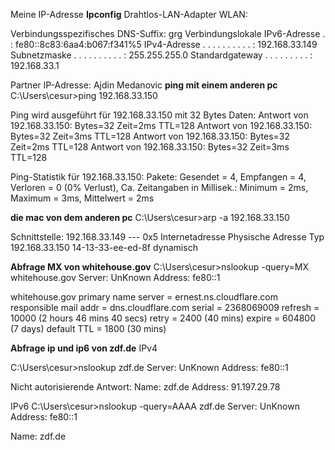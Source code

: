 Meine IP-Adresse
**Ipconfig**
Drahtlos-LAN-Adapter WLAN:

   Verbindungsspezifisches DNS-Suffix: grg
   Verbindungslokale IPv6-Adresse  . : fe80::8c83:6aa4:b067:f341%5
   IPv4-Adresse  . . . . . . . . . . : 192.168.33.149
   Subnetzmaske  . . . . . . . . . . : 255.255.255.0
   Standardgateway . . . . . . . . . : 192.168.33.1

Partner IP-Adresse: Ajdin Medanovic
**ping mit einem anderen pc**
C:\Users\cesur>ping 192.168.33.150

Ping wird ausgeführt für 192.168.33.150 mit 32 Bytes Daten:
Antwort von 192.168.33.150: Bytes=32 Zeit=2ms TTL=128
Antwort von 192.168.33.150: Bytes=32 Zeit=3ms TTL=128
Antwort von 192.168.33.150: Bytes=32 Zeit=2ms TTL=128
Antwort von 192.168.33.150: Bytes=32 Zeit=3ms TTL=128

Ping-Statistik für 192.168.33.150:
    Pakete: Gesendet = 4, Empfangen = 4, Verloren = 0
    (0% Verlust),
Ca. Zeitangaben in Millisek.:
    Minimum = 2ms, Maximum = 3ms, Mittelwert = 2ms

**die mac von dem anderen pc**
C:\Users\cesur>arp -a 192.168.33.150

Schnittstelle: 192.168.33.149 --- 0x5
  Internetadresse       Physische Adresse     Typ
  192.168.33.150        14-13-33-ee-ed-8f     dynamisch

**Abfrage MX von whitehouse.gov**
C:\Users\cesur>nslookup -query=MX whitehouse.gov
Server:  UnKnown
Address:  fe80::1

whitehouse.gov
        primary name server = ernest.ns.cloudflare.com
        responsible mail addr = dns.cloudflare.com
        serial  = 2368069009
        refresh = 10000 (2 hours 46 mins 40 secs)
        retry   = 2400 (40 mins)
        expire  = 604800 (7 days)
        default TTL = 1800 (30 mins)

**Abfrage ip und ip6 von zdf.de**
IPv4

C:\Users\cesur>nslookup zdf.de
Server:  UnKnown
Address:  fe80::1

Nicht autorisierende Antwort:
Name:    zdf.de
Address:  91.197.29.78



IPv6
C:\Users\cesur>nslookup -query=AAAA zdf.de
Server:  UnKnown
Address:  fe80::1

Name:    zdf.de